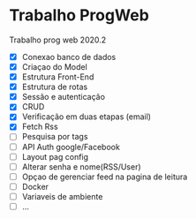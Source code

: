 # Trabalho ProgWeb
 Trabalho prog web 2020.2

- [x] Conexao banco de dados
- [x] Criaçao do Model
- [x] Estrutura Front-End
- [x] Estrutura de rotas 
- [x] Sessão e autenticação
- [x] CRUD 
- [x] Verificação em duas etapas (email)
- [x] Fetch Rss
- [ ] Pesquisa por tags
- [ ] API Auth google/Facebook
- [ ] Layout pag config
- [ ] Alterar senha e nome(RSS/User)
- [ ] Opçao de gerenciar feed na pagina de leitura
- [ ] Docker
- [ ] Variaveis de ambiente
- [ ] ...
